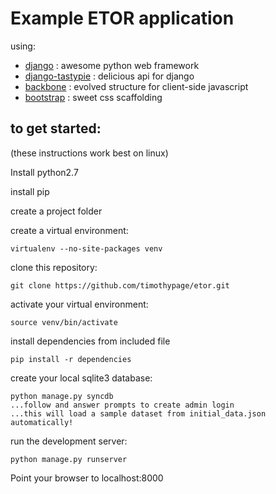 Example ETOR application
========================

using:
   - [django](https://www.djangoproject.com/) : awesome python web framework
   - [django-tastypie](http://django-tastypie.readthedocs.org/en/latest/index.html) : delicious api for django
   - [backbone](http://backbonejs.org/) : evolved structure for client-side javascript
   - [bootstrap](http://twitter.github.com/bootstrap/i) : sweet css scaffolding
    
to get started:
---------------
(these instructions work best on linux)

Install python2.7

install pip

create a project folder

create a virtual environment:
    
    virtualenv --no-site-packages venv

clone this repository:
    
    git clone https://github.com/timothypage/etor.git

activate your virtual environment:

    source venv/bin/activate

install dependencies from included file

    pip install -r dependencies

create your local sqlite3 database:

    python manage.py syncdb
    ...follow and answer prompts to create admin login
    ...this will load a sample dataset from initial_data.json automatically!

run the development server:

    python manage.py runserver

Point your browser to localhost:8000


